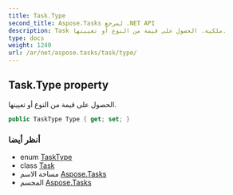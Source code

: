 ```yaml
---
title: Task.Type
second_title: Aspose.Tasks لمرجع .NET API
description: Task ملكية. الحصول على قيمة من النوع أو تعيينها.
type: docs
weight: 1240
url: /ar/net/aspose.tasks/task/type/
---
```

## Task.Type property

الحصول على قيمة من النوع أو تعيينها.

```csharp
public TaskType Type { get; set; }
```

### أنظر أيضا

* enum [TaskType](../../tasktype/)
* class [Task](../)
* مساحة الاسم [Aspose.Tasks](../../task/)
* المجسم [Aspose.Tasks](../../../)


